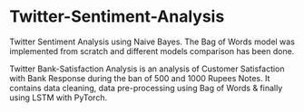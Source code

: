 # Twitter-Sentiment-Analysis
Twitter Sentiment Analysis using Naive Bayes. The Bag of Words model was implemented from scratch and different models comparison has been done. 

Twitter Bank-Satisfaction Analysis is an analysis of Customer Satisfaction with Bank Response during the ban of 500 and 1000 Rupees Notes. It contains data cleaning, data pre-processing using Bag of Words & finally using LSTM with PyTorch.
